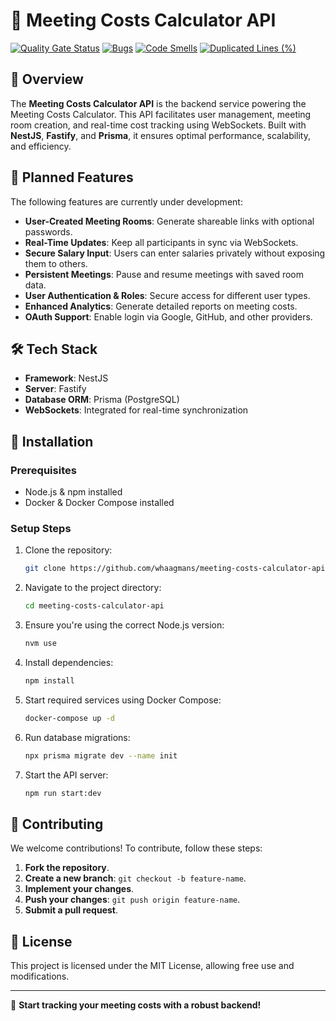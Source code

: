 # 💾 Meeting Costs Calculator API

[![Quality Gate Status](https://sonarcloud.io/api/project_badges/measure?project=whaagmans_meeting-costs-calculator-api&metric=alert_status)](https://sonarcloud.io/summary/new_code?id=whaagmans_meeting-costs-calculator-api)
[![Bugs](https://sonarcloud.io/api/project_badges/measure?project=whaagmans_meeting-costs-calculator-api&metric=bugs)](https://sonarcloud.io/summary/new_code?id=whaagmans_meeting-costs-calculator-api)
[![Code Smells](https://sonarcloud.io/api/project_badges/measure?project=whaagmans_meeting-costs-calculator-api&metric=code_smells)](https://sonarcloud.io/summary/new_code?id=whaagmans_meeting-costs-calculator-api)
[![Duplicated Lines (%)](https://sonarcloud.io/api/project_badges/measure?project=whaagmans_meeting-costs-calculator-api&metric=duplicated_lines_density)](https://sonarcloud.io/summary/new_code?id=whaagmans_meeting-costs-calculator-api)

## 📢 Overview

The **Meeting Costs Calculator API** is the backend service powering the Meeting Costs Calculator. This API facilitates user management, meeting room creation, and real-time cost tracking using WebSockets. Built with **NestJS**, **Fastify**, and **Prisma**, it ensures optimal performance, scalability, and efficiency.

## 🔮 Planned Features

The following features are currently under development:

- **User-Created Meeting Rooms**: Generate shareable links with optional passwords.
- **Real-Time Updates**: Keep all participants in sync via WebSockets.
- **Secure Salary Input**: Users can enter salaries privately without exposing them to others.
- **Persistent Meetings**: Pause and resume meetings with saved room data.
- **User Authentication & Roles**: Secure access for different user types.
- **Enhanced Analytics**: Generate detailed reports on meeting costs.
- **OAuth Support**: Enable login via Google, GitHub, and other providers.

## 🛠 Tech Stack

- **Framework**: NestJS
- **Server**: Fastify
- **Database ORM**: Prisma (PostgreSQL)
- **WebSockets**: Integrated for real-time synchronization

## 🔧 Installation

### Prerequisites

- Node.js & npm installed
- Docker & Docker Compose installed

### Setup Steps

1. Clone the repository:

   ```bash
   git clone https://github.com/whaagmans/meeting-costs-calculator-api.git
   ```

2. Navigate to the project directory:

   ```bash
   cd meeting-costs-calculator-api
   ```

3. Ensure you're using the correct Node.js version:

   ```bash
   nvm use
   ```

4. Install dependencies:

   ```bash
   npm install
   ```

5. Start required services using Docker Compose:

   ```bash
   docker-compose up -d
   ```

6. Run database migrations:

   ```bash
   npx prisma migrate dev --name init
   ```

7. Start the API server:

   ```bash
   npm run start:dev
   ```

## 🤝 Contributing

We welcome contributions! To contribute, follow these steps:

1. **Fork the repository**.
2. **Create a new branch**: `git checkout -b feature-name`.
3. **Implement your changes**.
4. **Push your changes**: `git push origin feature-name`.
5. **Submit a pull request**.

## 📜 License

This project is licensed under the MIT License, allowing free use and modifications.

---

🚀 **Start tracking your meeting costs with a robust backend!**
